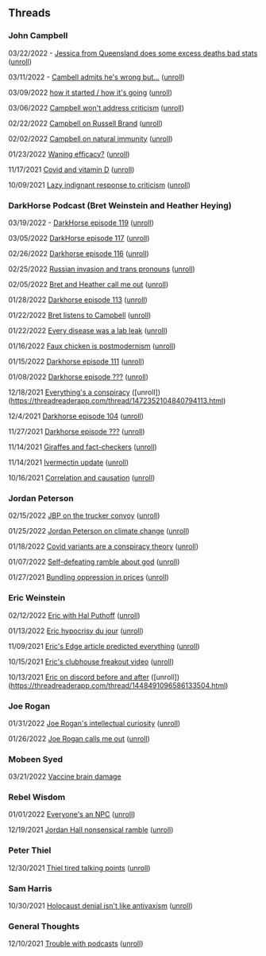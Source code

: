 ## Threads

### John Campbell

03/22/2022 - [Jessica from Queensland does some excess deaths bad stats](https://twitter.com/thebadstats/status/1506459743723819016) ([unroll](https://threadreaderapp.com/thread/1506459743723819016.html))

03/11/2022 - [Cambell admits he's wrong but...](https://twitter.com/thebadstats/status/1502479679936090115) ([unroll](https://threadreaderapp.com/thread/1502479679936090115.html))

03/09/2022 [how it started / how it's going](https://twitter.com/thebadstats/status/1501736675168292870) ([unroll](https://threadreaderapp.com/thread/1501736675168292870.html))

03/06/2022 [Campbell won't address criticism](https://twitter.com/thebadstats/status/1500577260050345986) ([unroll](https://threadreaderapp.com/thread/1500577260050345986.html))

02/22/2022 [Campbell on Russell Brand](https://twitter.com/thebadstats/status/1496189887103795203) ([unroll](https://threadreaderapp.com/thread/1496189887103795203.html))

02/02/2022 [Campbell on natural immunity](https://twitter.com/thebadstats/status/1489026814974455808) ([unroll](https://threadreaderapp.com/thread/1489026814974455808.html))

01/23/2022 [Waning efficacy?](https://twitter.com/thebadstats/status/1485314815681708033) ([unroll](https://threadreaderapp.com/thread/1485314815681708033.html))

11/17/2021 [Covid and vitamin D](https://twitter.com/thebadstats/status/1461083710921457665) ([unroll](https://twitter.com/thebadstats/status/1461083710921457665))

10/09/2021 [Lazy indignant response to criticism](https://twitter.com/thebadstats/status/1446917361777315842) ([unroll](https://threadreaderapp.com/thread/1446917361777315842.html))

### DarkHorse Podcast (Bret Weinstein and Heather Heying)

03/19/2022 - [DarkHorse episode 119](https://twitter.com/thebadstats/status/1505307560089333760)  ([unroll](https://threadreaderapp.com/thread/1505307560089333760.html))

03/05/2022 [DarkHorse episode 117](https://twitter.com/thebadstats/status/1500290884406968328) ([unroll](https://threadreaderapp.com/thread/1500290884406968328.html))

02/26/2022 [Darkhorse episode 116](https://twitter.com/thebadstats/status/1497758356261376002) ([unroll](https://threadreaderapp.com/thread/1497758356261376002.html))

02/25/2022 [Russian invasion and trans pronouns](https://twitter.com/thebadstats/status/1497395477989388288) ([unroll](https://threadreaderapp.com/thread/1497395477989388288.html))

02/05/2022 [Bret and Heather call me out](https://twitter.com/thebadstats/status/1490017879055421446) ([unroll](https://threadreaderapp.com/thread/1490017879055421446.html))

01/28/2022 [Darkhorse episode 113](https://twitter.com/thebadstats/status/1487228525211881473) ([unroll](https://threadreaderapp.com/thread/1487228525211881473.html))

01/22/2022 [Bret listens to Campbell](https://twitter.com/thebadstats/status/1485064253207838720) ([unroll](https://threadreaderapp.com/thread/1485064253207838720.html))

01/22/2022 [Every disease was a lab leak](https://twitter.com/thebadstats/status/1485046832518422536) ([unroll](https://threadreaderapp.com/thread/1485046832518422536.html))

01/16/2022 [Faux chicken is postmodernism](https://twitter.com/thebadstats/status/1482643922627149825) ([unroll](https://threadreaderapp.com/thread/1482643922627149825.html))

01/15/2022 [Darkhorse episode 111](https://twitter.com/thebadstats/status/1482494457274454021) ([unroll](https://twitter.com/thebadstats/status/1482494457274454021))

01/08/2022 [Darkhorse episode ???](https://twitter.com/thebadstats/status/1479981499961077760) ([unroll](https://threadreaderapp.com/thread/1479981499961077760.html))

12/18/2021 [Everything's a conspiracy](https://twitter.com/thebadstats/status/1472352104840794113) ([unroll])(https://threadreaderapp.com/thread/1472352104840794113.html)

12/4/2021 [Darkhorse episode 104](https://twitter.com/thebadstats/status/1467257560612753409) ([unroll](https://threadreaderapp.com/thread/1467257560612753409.html))

11/27/2021 [Darkhorse episode ???](https://twitter.com/thebadstats/status/1464786260950601741) ([unroll](https://threadreaderapp.com/thread/1464786260950601741.html))

11/14/2021 [Giraffes and fact-checkers](https://twitter.com/thebadstats/status/1460072305816571904) ([unroll](https://threadreaderapp.com/thread/1460072305816571904.html))

11/14/2021 [Ivermectin update](https://twitter.com/thebadstats/status/1459996562545725444) ([unroll](https://threadreaderapp.com/thread/1459996562545725444.html))

10/16/2021 [Correlation and causation](https://twitter.com/thebadstats/status/1449510886666747906) ([unroll](https://threadreaderapp.com/thread/1449510886666747906.html))

### Jordan Peterson

02/15/2022 [JBP on the trucker convoy](https://twitter.com/thebadstats/status/1493745365522128899) ([unroll](https://threadreaderapp.com/thread/1493745365522128899.html))

01/25/2022 [Jordan Peterson on climate change](https://twitter.com/thebadstats/status/1486103450446303234) ([unroll](https://threadreaderapp.com/thread/1486103450446303234.html))

01/18/2022 [Covid variants are a conspiracy theory](https://twitter.com/thebadstats/status/1483452764340600842) ([unroll](https://threadreaderapp.com/thread/1483452764340600842.html))

01/07/2022 [Self-defeating ramble about god](https://twitter.com/thebadstats/status/1479718890863161345) ([unroll](https://threadreaderapp.com/thread/1479718890863161345.html))

01/27/2021 [Bundling oppression in prices](https://twitter.com/thebadstats/status/1354463895281254401) ([unroll](https://threadreaderapp.com/thread/1354463895281254401.html))

### Eric Weinstein

02/12/2022 [Eric with Hal Puthoff](https://twitter.com/thebadstats/status/1492582218358673409) ([unroll](https://threadreaderapp.com/thread/1492582218358673409.html))

01/13/2022 [Eric hypocrisy du jour](https://twitter.com/thebadstats/status/1481748173991264261) ([unroll](https://threadreaderapp.com/thread/1481748173991264261.html))

11/09/2021 [Eric's Edge article predicted everything](https://twitter.com/thebadstats/status/1457991514420756486) ([unroll](https://threadreaderapp.com/thread/1457991514420756486.html))

10/15/2021 [Eric's clubhouse freakout video](https://twitter.com/thebadstats/status/1449190410341941255) ([unroll](https://threadreaderapp.com/thread/1449190410341941255.html))

10/13/2021 [Eric on discord before and after](https://twitter.com/thebadstats/status/1448491096586133504) ([unroll])(https://threadreaderapp.com/thread/1448491096586133504.html)

### Joe Rogan

01/31/2022 [Joe Rogan's intellectual curiosity](https://twitter.com/thebadstats/status/1488375235195801600) ([unroll](https://threadreaderapp.com/thread/1488375235195801600.html))

01/26/2022 [Joe Rogan calls me out](https://twitter.com/thebadstats/status/1486527499148279808) ([unroll](https://threadreaderapp.com/thread/1486527499148279808.html))

### Mobeen Syed 

03/21/2022 [Vaccine brain damage](https://twitter.com/thebadstats/status/1506083811032911872)

### Rebel Wisdom

01/01/2022 [Everyone's an NPC](https://twitter.com/thebadstats/status/1477375453623209987) ([unroll](https://threadreaderapp.com/thread/1477375453623209987.html))

12/19/2021 [Jordan Hall nonsensical ramble](https://twitter.com/thebadstats/status/1472682035504320515) ([unroll](https://threadreaderapp.com/thread/1472682035504320515.html))

### Peter Thiel

12/30/2021 [Thiel tired talking points](https://twitter.com/thebadstats/status/1476712400585854979) ([unroll](https://threadreaderapp.com/thread/1476712400585854979.html))

### Sam Harris

10/30/2021 [Holocaust denial isn't like antivaxism](https://twitter.com/thebadstats/status/1454596746139426817) ([unroll](https://threadreaderapp.com/thread/1454596746139426817.html))

### General Thoughts

12/10/2021 [Trouble with podcasts](https://twitter.com/thebadstats/status/1469229564421304320) ([unroll](https://threadreaderapp.com/thread/1469229564421304320.html))
